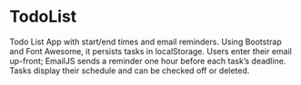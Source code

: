 # TodoList
Todo List App with start/end times and email reminders. Using Bootstrap and Font Awesome, it persists tasks in localStorage. Users enter their email up-front; EmailJS sends a reminder one hour before each task’s deadline. Tasks display their schedule and can be checked off or deleted.
